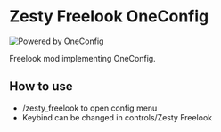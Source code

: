 # Zesty Freelook OneConfig

![Powered by OneConfig](https://polyfrost.org/media/branding/badges/badge_1.svg)

Freelook mod implementing OneConfig.

## How to use
- /zesty_freelook to open config menu
- Keybind can be changed in controls/Zesty Freelook
